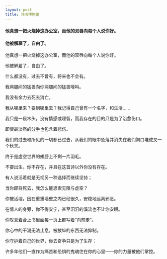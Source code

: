 ```yaml
---
layout: post
title: 时间博物馆
---
```

#### 他真想一把火烧掉这办公室，而他的双唇向每个人说你好。
#### 他被解雇了，自由了。
<!-- more -->
他真想一把火烧掉这办公室，而他的双唇向每个人说你好。

他被解雇了，自由了。

什么都没有，过去不曾有，将来也不会有。

我两腿间的猛兽向你两腿间的猛兽嚎叫。

我没有余力去死去消亡。

我从哪里来？要到哪里去？我记得自己曾有一个名字，和生活……

我只是一段木头，没有情感或理智，而我存在的目的只是为了治愈伤口。

即使最淡然的分手也包含着悲伤。

我们的过去和所见的一切都已过去，从我们的眼中坠落并消失在我们胸口堆成又一个秋天。

终于是虚空世界的翅膀上不剩一片羽毛。

不要出生。你不存在，并且在这首诗以外你没有存在。

有人说活着就是无视另一种选择而继续坚持；

当你即将死去，我怎么能思索无限与虚空？

你被活埋，困在重重墙壁之内已经很久，安稳地远离邪恶。

在情人的身旁，你不得安宁，甚至汩汩的溪流也不让你安眠。

你叹息着合上书里面每一页上都写着“向前走”。

你心中的干渴无法止息，被放纵的东西无法抑制。

你守护着自己的世界，你去奋争只是为了生存：

许多年他们一直作为痛苦和恐惧的鬼魂住在你的心里——你的力量被他们掌控。